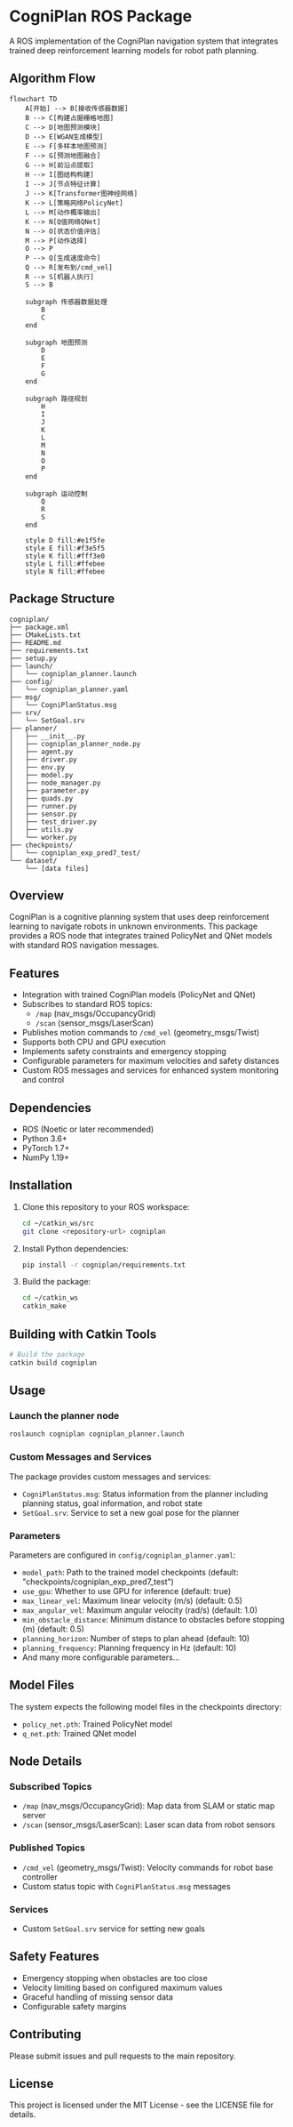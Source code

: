 # CogniPlan ROS Package

A ROS implementation of the CogniPlan navigation system that integrates trained deep reinforcement learning models for robot path planning.

## Algorithm Flow

```mermaid
flowchart TD
    A[开始] --> B[接收传感器数据]
    B --> C[构建占据栅格地图]
    C --> D[地图预测模块]
    D --> E[WGAN生成模型]
    E --> F[多样本地图预测]
    F --> G[预测地图融合]
    G --> H[前沿点提取]
    H --> I[图结构构建]
    I --> J[节点特征计算]
    J --> K[Transformer图神经网络]
    K --> L[策略网络PolicyNet]
    L --> M[动作概率输出]
    K --> N[Q值网络QNet]
    N --> O[状态价值评估]
    M --> P[动作选择]
    O --> P
    P --> Q[生成速度命令]
    Q --> R[发布到/cmd_vel]
    R --> S[机器人执行]
    S --> B
    
    subgraph 传感器数据处理
        B
        C
    end
    
    subgraph 地图预测
        D
        E
        F
        G
    end
    
    subgraph 路径规划
        H
        I
        J
        K
        L
        M
        N
        O
        P
    end
    
    subgraph 运动控制
        Q
        R
        S
    end
    
    style D fill:#e1f5fe
    style E fill:#f3e5f5
    style K fill:#fff3e0
    style L fill:#ffebee
    style N fill:#ffebee
```

## Package Structure

```
cogniplan/
├── package.xml
├── CMakeLists.txt
├── README.md
├── requirements.txt
├── setup.py
├── launch/
│   └── cogniplan_planner.launch
├── config/
│   └── cogniplan_planner.yaml
├── msg/
│   └── CogniPlanStatus.msg
├── srv/
│   └── SetGoal.srv
├── planner/
│   ├── __init__.py
│   ├── cogniplan_planner_node.py
│   ├── agent.py
│   ├── driver.py
│   ├── env.py
│   ├── model.py
│   ├── node_manager.py
│   ├── parameter.py
│   ├── quads.py
│   ├── runner.py
│   ├── sensor.py
│   ├── test_driver.py
│   ├── utils.py
│   └── worker.py
├── checkpoints/
│   └── cogniplan_exp_pred7_test/
└── dataset/
    └── [data files]
```

## Overview

CogniPlan is a cognitive planning system that uses deep reinforcement learning to navigate robots in unknown environments. This package provides a ROS node that integrates trained PolicyNet and QNet models with standard ROS navigation messages.

## Features

- Integration with trained CogniPlan models (PolicyNet and QNet)
- Subscribes to standard ROS topics:
  - `/map` (nav_msgs/OccupancyGrid)
  - `/scan` (sensor_msgs/LaserScan)
- Publishes motion commands to `/cmd_vel` (geometry_msgs/Twist)
- Supports both CPU and GPU execution
- Implements safety constraints and emergency stopping
- Configurable parameters for maximum velocities and safety distances
- Custom ROS messages and services for enhanced system monitoring and control

## Dependencies

- ROS (Noetic or later recommended)
- Python 3.6+
- PyTorch 1.7+
- NumPy 1.19+

## Installation

1. Clone this repository to your ROS workspace:
   ```bash
   cd ~/catkin_ws/src
   git clone <repository-url> cogniplan
   ```

2. Install Python dependencies:
   ```bash
   pip install -r cogniplan/requirements.txt
   ```

3. Build the package:
   ```bash
   cd ~/catkin_ws
   catkin_make
   ```

## Building with Catkin Tools

```bash
# Build the package
catkin build cogniplan
```

## Usage

### Launch the planner node

```bash
roslaunch cogniplan cogniplan_planner.launch
```

### Custom Messages and Services

The package provides custom messages and services:

- `CogniPlanStatus.msg`: Status information from the planner including planning status, goal information, and robot state
- `SetGoal.srv`: Service to set a new goal pose for the planner

### Parameters

Parameters are configured in `config/cogniplan_planner.yaml`:

- `model_path`: Path to the trained model checkpoints (default: "checkpoints/cogniplan_exp_pred7_test")
- `use_gpu`: Whether to use GPU for inference (default: true)
- `max_linear_vel`: Maximum linear velocity (m/s) (default: 0.5)
- `max_angular_vel`: Maximum angular velocity (rad/s) (default: 1.0)
- `min_obstacle_distance`: Minimum distance to obstacles before stopping (m) (default: 0.5)
- `planning_horizon`: Number of steps to plan ahead (default: 10)
- `planning_frequency`: Planning frequency in Hz (default: 10)
- And many more configurable parameters...

## Model Files

The system expects the following model files in the checkpoints directory:
- `policy_net.pth`: Trained PolicyNet model
- `q_net.pth`: Trained QNet model

## Node Details

### Subscribed Topics

- `/map` (nav_msgs/OccupancyGrid): Map data from SLAM or static map server
- `/scan` (sensor_msgs/LaserScan): Laser scan data from robot sensors

### Published Topics

- `/cmd_vel` (geometry_msgs/Twist): Velocity commands for robot base controller
- Custom status topic with `CogniPlanStatus.msg` messages

### Services

- Custom `SetGoal.srv` service for setting new goals

## Safety Features

- Emergency stopping when obstacles are too close
- Velocity limiting based on configured maximum values
- Graceful handling of missing sensor data
- Configurable safety margins

## Contributing

Please submit issues and pull requests to the main repository.

## License

This project is licensed under the MIT License - see the LICENSE file for details.